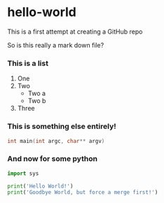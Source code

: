 # hello-world
This is a first attempt at creating a GitHub repo

So is this really a mark down file?

### This is a list
1. One
2. Two
    - Two a
    - Two b
3. Three

### This is something else entirely!
```c
int main(int argc, char** argv)
```
### And now for some python
```python
import sys

print('Hello World!')
print('Goodbye World, but force a merge first!')
```
